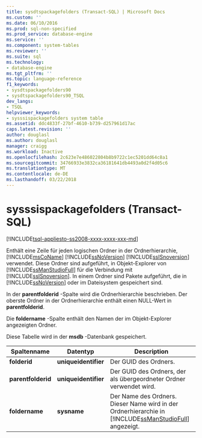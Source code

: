 ```yaml
---
title: sysdtspackagefolders (Transact-SQL) | Microsoft Docs
ms.custom: ''
ms.date: 06/10/2016
ms.prod: sql-non-specified
ms.prod_service: database-engine
ms.service: ''
ms.component: system-tables
ms.reviewer: ''
ms.suite: sql
ms.technology:
- database-engine
ms.tgt_pltfrm: ''
ms.topic: language-reference
f1_keywords:
- sysdtspackagefolders90
- sysdtspackagefolders90_TSQL
dev_langs:
- TSQL
helpviewer_keywords:
- sysssispackagefolders system table
ms.assetid: ddc4833f-27bf-4610-b739-d257961d17ac
caps.latest.revision: ''
author: douglasl
ms.author: douglasl
manager: craigg
ms.workload: Inactive
ms.openlocfilehash: 2c623e7e486022804b8b9722c1ec5201dd64c8a1
ms.sourcegitcommit: 34766933e3832ca36181641db4493a0d2f4d05c6
ms.translationtype: MT
ms.contentlocale: de-DE
ms.lasthandoff: 03/22/2018
---
```

# <a name="sysssispackagefolders-transact-sql"></a>sysssispackagefolders (Transact-SQL)
[!INCLUDE[tsql-appliesto-ss2008-xxxx-xxxx-xxx-md](../../includes/tsql-appliesto-ss2008-xxxx-xxxx-xxx-md.md)]

  Enthält eine Zeile für jeden logischen Ordner in der Ordnerhierarchie, [!INCLUDE[msCoName](../../includes/msconame-md.md)] [!INCLUDE[ssNoVersion](../../includes/ssnoversion-md.md)] [!INCLUDE[ssISnoversion](../../includes/ssisnoversion-md.md)] verwendet. Diese Ordner sind aufgeführt, in Objekt-Explorer von [!INCLUDE[ssManStudioFull](../../includes/ssmanstudiofull-md.md)] für die Verbindung mit [!INCLUDE[ssISnoversion](../../includes/ssisnoversion-md.md)]. In einem Ordner sind Pakete aufgeführt, die in [!INCLUDE[ssNoVersion](../../includes/ssnoversion-md.md)] oder im Dateisystem gespeichert sind.  
  
 In der **parentfolderid** -Spalte wird die Ordnerhierarchie beschrieben. Der oberste Ordner in der Ordnerhierarchie enthält einen NULL-Wert in **parentfolderid**.  
  
 Die **foldername** -Spalte enthält den Namen der im Objekt-Explorer angezeigten Ordner.  
  
 Diese Tabelle wird in der **msdb** -Datenbank gespeichert.  

  
|Spaltenname|Datentyp|Description|  
|-----------------|---------------|-----------------|  
|**folderid**|**uniqueidentifier**|Der GUID des Ordners.|  
|**parentfolderid**|**uniqueidentifier**|Der GUID des Ordners, der als übergeordneter Ordner verwendet wird.|  
|**foldername**|**sysname**|Der Name des Ordners. Dieser Name wird in der Ordnerhierarchie in [!INCLUDE[ssManStudioFull](../../includes/ssmanstudiofull-md.md)] angezeigt.|  
  
  
